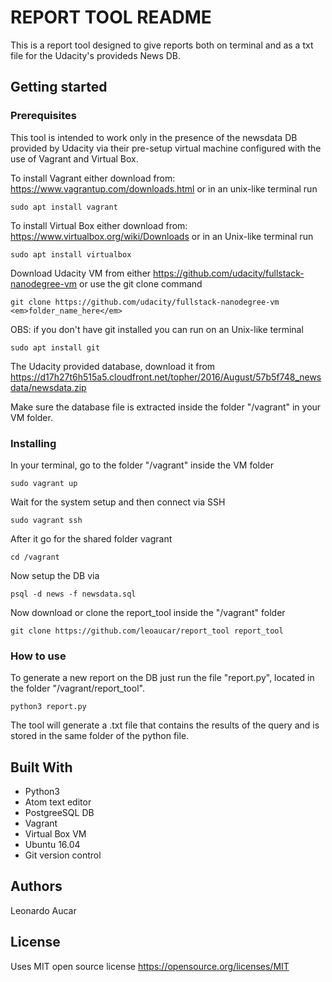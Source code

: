 # REPORT TOOL README
This is a report tool designed to give reports both on terminal and as a txt file for the Udacity's provideds News DB.


## Getting started

### Prerequisites
This tool is intended to work only in the presence of the newsdata DB provided by Udacity via their pre-setup virtual machine configured with the use of Vagrant and Virtual Box.

To install Vagrant either download from:
https://www.vagrantup.com/downloads.html
or in an unix-like terminal run
```
sudo apt install vagrant
```

To install Virtual Box either download from:
https://www.virtualbox.org/wiki/Downloads
or in an Unix-like terminal run
```
sudo apt install virtualbox
```

Download Udacity VM from either
https://github.com/udacity/fullstack-nanodegree-vm
or use the git clone command
```
git clone https://github.com/udacity/fullstack-nanodegree-vm <em>folder_name_here</em>
```

OBS: if you don't have git installed you can run on an Unix-like terminal
```
sudo apt install git
```

The Udacity provided database, download it from
https://d17h27t6h515a5.cloudfront.net/topher/2016/August/57b5f748_newsdata/newsdata.zip

Make sure the database file is extracted inside the folder "/vagrant" in your VM folder.

### Installing

In your terminal, go to the folder "/vagrant" inside the VM folder
```
sudo vagrant up
```

Wait for the system setup and then connect via SSH
```
sudo vagrant ssh
```

After it go for the shared folder vagrant
```
cd /vagrant
```

Now setup the DB via
```
psql -d news -f newsdata.sql
```

Now download or clone the report_tool inside the "/vagrant" folder
```
git clone https://github.com/leoaucar/report_tool report_tool
```

### How to use
To generate a new report on the DB just run the file "report.py", located in the folder "/vagrant/report_tool".
```
python3 report.py
```

The tool will generate a .txt file that contains the results of the query and is stored in the same folder of the python file.


## Built With
* Python3
* Atom text editor
* PostgreeSQL DB
* Vagrant
* Virtual Box VM
* Ubuntu 16.04
* Git version control


## Authors
Leonardo Aucar


## License
Uses MIT open source license https://opensource.org/licenses/MIT
